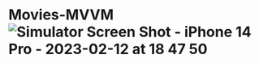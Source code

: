 # Movies-MVVM![Simulator Screen Shot - iPhone 14 Pro - 2023-02-12 at 18 47 50](https://user-images.githubusercontent.com/3055023/218309112-836fb752-a42e-49d9-8bd2-7ab562ca4531.png)
